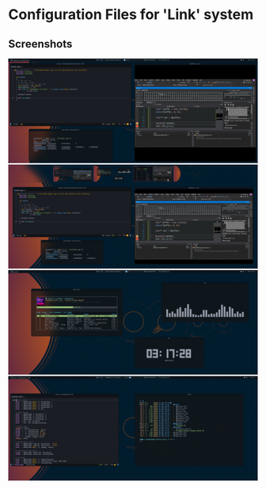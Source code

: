 # Configuration Files for 'Link' system

## Screenshots

![](./screenshots/screenshot-2024-04-22T03:16:58+02:00.png)
![](./screenshots/screenshot-2024-04-22T03:17:24+02:00.png)
![](./screenshots/screenshot-2024-04-22T03:17:29+02:00.png)
![](./screenshots/screenshot-2024-04-22T03:19:16+02:00.png)
